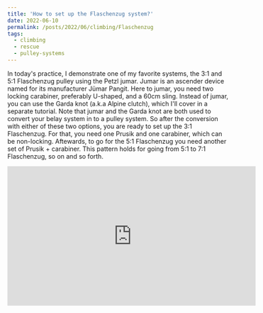 ```yaml
---
title: 'How to set up the Flaschenzug system?'
date: 2022-06-10
permalink: /posts/2022/06/climbing/Flaschenzug
tags:
  - climbing
  - rescue
  - pulley-systems
---
```


In today's practice, I demonstrate one of my favorite systems, the 3:1 and 5:1 Flaschenzug pulley using the Petzl jumar. 
Jumar is an ascender device named for its manufacturer Jümar Pangit. Here to jumar, you need two locking carabiner, preferably U-shaped, and a 60cm sling. Instead of jumar, you can use the Garda knot (a.k.a Alpine clutch), which I'll cover in a separate tutorial. Note that jumar and the Garda knot are both used to convert your belay system in to a pulley system. So after the conversion with either of these two options, you are ready to set up the 3:1 Flaschenzug. For that, you need one Prusik and one carabiner, which can be non-locking. Aftewards, to go for the 5:1 Flaschenzug you need another set of Prusik + carabiner. This pattern holds for going from 5:1 to 7:1 Flaschenzug, so on and so forth.
<iframe width="560" height="315" src="https://www.youtube.com/embed/w2BuZ2B-iG4" title="YouTube video player" frameborder="0" allow="accelerometer; autoplay; clipboard-write; encrypted-media; gyroscope; picture-in-picture" allowfullscreen></iframe>
